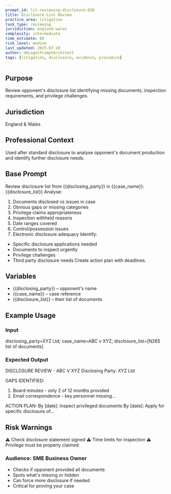```yaml
---
prompt_id: lit-reviewing-disclosure-028
title: Disclosure List Review
practice_area: litigation
task_type: reviewing
jurisdiction: england-wales
complexity: intermediate
time_estimate: 60
risk_level: medium
last_updated: 2025-07-10
author: UKLegalPromptArchitect
tags: [litigation, disclosure, evidence, procedure]
---
```


## Purpose
Review opponent's disclosure list identifying missing documents, inspection requirements, and privilege challenges.

## Jurisdiction
England & Wales

## Professional Context
Used after standard disclosure to analyse opponent's document production and identify further disclosure needs.

## Base Prompt
Review disclosure list from {{disclosing_party}} in {{case_name}}:
{{disclosure_list}}
Analyse:
1. Documents disclosed vs issues in case
2. Obvious gaps or missing categories
3. Privilege claims appropriateness
4. Inspection withheld reasons
5. Date ranges covered
6. Control/possession issues
7. Electronic disclosure adequacy
Identify:
- Specific disclosure applications needed
- Documents to inspect urgently
- Privilege challenges
- Third party disclosure needs
Create action plan with deadlines.

## Variables
- {{disclosing_party}} – opponent's name
- {{case_name}} – case reference
- {{disclosure_list}} – their list of documents

## Example Usage
### Input
disclosing_party=XYZ Ltd; case_name=ABC v XYZ; disclosure_list=[N265 list of documents]

### Expected Output
DISCLOSURE REVIEW - ABC V XYZ
Disclosing Party: XYZ Ltd

GAPS IDENTIFIED:
1. Board minutes - only 2 of 12 months provided
2. Email correspondence - key personnel missing...

ACTION PLAN:
By [date]: Inspect privileged documents
By [date]: Apply for specific disclosure of...

## Risk Warnings
⚠️ Check disclosure statement signed
⚠️ Time limits for inspection
⚠️ Privilege must be properly claimed

### Audience: SME Business Owner
- Checks if opponent provided all documents
- Spots what's missing or hidden
- Can force more disclosure if needed
- Critical for proving your case
